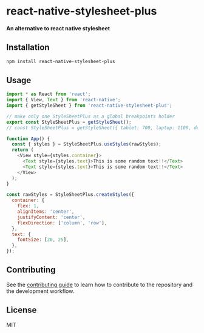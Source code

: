 # react-native-stylesheet-plus

#### An alternative to react native stylesheet

## Installation

```sh
npm install react-native-stylesheet-plus
```

## Usage

```js
import * as React from 'react';
import { View, Text } from 'react-native';
import { getStyleSheet } from 'react-native-stylesheet-plus';

// make only one StyleSheetPlus as a global breakpoints holder
export const StyleSheetPlus = getStyleSheet();
// const StyleSheetPlus = getStyleSheet({ tablet: 700, laptop: 1100, desktop: 1500 })

function App() {
  const { styles } = StyleSheetPlus.useStyles(rawStyles);
  return (
    <View style={styles.container}>
      <Text style={styles.text}>This is some random text!!</Text>
      <Text style={styles.text}>This is some random text!!</Text>
    </View>
  );
}

const rawStyles = StyleSheetPlus.createStyles({
  container: {
    flex: 1,
    alignItems: 'center',
    justifyContent: 'center',
    flexDirection: ['column', 'row'],
  },
  text: {
    fontSize: [20, 25],
  },
});
```

## Contributing

See the [contributing guide](CONTRIBUTING.md) to learn how to contribute to the repository and the development workflow.

## License

MIT
